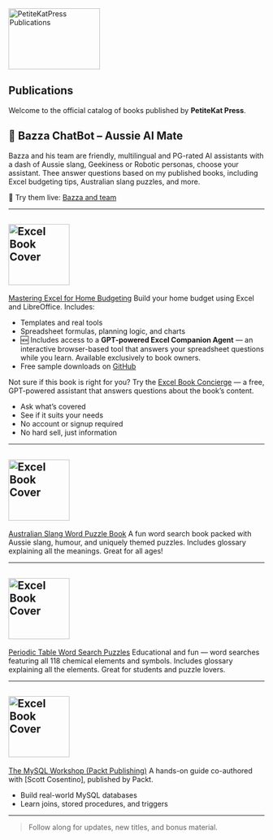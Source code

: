<img src="https://github.com/user-attachments/assets/eb431e4e-bb22-4a4f-9abc-2b799232af82" width="180" height="120" alt="PetiteKatPress Publications" />

## Publications

Welcome to the official catalog of books published by **PetiteKat Press**.

## 🦘 Bazza ChatBot – Aussie AI Mate
Bazza and his team are friendly, multilingual and PG-rated AI assistants with a dash of Aussie slang, Geekiness or Robotic personas, choose your assistant. Thee answer questions based on my published books, including Excel budgeting tips, Australian slang puzzles, and more.

🔗 Try them live: [Bazza and team](https://chatbot-bazza-7lb6eswutzya6xsnwwa6s9.streamlit.app/)

---
## <img src="https://github.com/user-attachments/assets/01dc2b0b-f324-4b3d-8a8a-3f1dc3cb5a67" height="120" alt="Excel Book Cover" />

[Mastering Excel for Home Budgeting](https://www.amazon.com/dp/B0FF377S6T)
Build your home budget using Excel and LibreOffice. Includes:
- Templates and real tools
- Spreadsheet formulas, planning logic, and charts
- 🆕 Includes access to a **GPT-powered Excel Companion Agent** — an interactive browser-based tool that answers your spreadsheet questions while you learn. Available exclusively to book owners.
- Free sample downloads on [GitHub](https://github.com/PetiteKatPress/Mastering-Excel-for-Home-Budgeting-Samples)

Not sure if this book is right for you?
Try the <a href="https://excel-book-concierge-ncxabfsp9hpt9nasubbxa7.streamlit.app/" target="_blank" rel="noopener noreferrer">Excel Book Concierge</a> — a free, GPT-powered assistant that answers questions about the book’s content.
- Ask what’s covered
- See if it suits your needs
- No account or signup required
- No hard sell, just information

---

## <img src="https://github.com/user-attachments/assets/c0e9ff51-5f51-41c3-84f9-789b73d15d34" height="120" alt="Excel Book Cover" />

[Australian Slang Word Puzzle Book](https://www.amazon.com/dp/B0DX7CQQNN)
A fun word search book packed with Aussie slang, humour, and uniquely themed puzzles. Includes glossary explaining all the meanings. Great for all ages!

---

## <img src="https://github.com/user-attachments/assets/23befb43-12ff-4a31-a03a-02fce58ff6ee" height="120" alt="Excel Book Cover" />

[Periodic Table Word Search Puzzles](https://www.amazon.com/dp/B0DYK9GP2V)
Educational and fun — word searches featuring all 118 chemical elements and symbols. Includes glossary explaining all the elements. Great for students and puzzle lovers.

---

## <img src="https://github.com/user-attachments/assets/7ae9df7b-ac6a-4948-aeec-fdcdc3698661" height="120" alt="Excel Book Cover" />

[The MySQL Workshop (Packt Publishing)](https://www.amazon.com/MySQL-Workshop-Interactive-Approach-Learning-ebook/dp/B084T32T3B)
A hands-on guide co-authored with [Scott Cosentino], published by Packt.
- Build real-world MySQL databases
- Learn joins, stored procedures, and triggers

---

> Follow along for updates, new titles, and bonus material.
